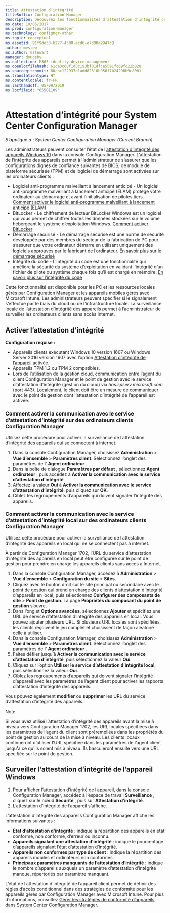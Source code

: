 ```yaml
---
title: Attestation d’intégrité
titleSuffix: Configuration Manager
description: Découvrez les fonctionnalités d’attestation d’intégrité de l’appareil disponibles dans la console Configuration Manager.
ms.date: 10/05/2017
ms.prod: configuration-manager
ms.technology: configmgr-other
ms.topic: conceptual
ms.assetid: 91f9de33-b277-4500-acd6-e7d90a2947c9
author: mestew
ms.author: mstewart
manager: dougeby
ms.collection: M365-identity-device-management
ms.openlocfilehash: 61ca3c68f1d0c193bf81dfce5591fc69fc22b828
ms.sourcegitcommit: 80cbc122937e1add82310b956f7b24296b9c8081
ms.translationtype: HT
ms.contentlocale: fr-FR
ms.lasthandoff: 05/09/2019
ms.locfileid: "65501109"
---
```

# <a name="health-attestation-for-system-center-configuration-manager"></a>Attestation d’intégrité pour System Center Configuration Manager

*S’applique à : System Center Configuration Manager (Current Branch)*

Les administrateurs peuvent consulter l’état de l’[attestation d’intégrité des appareils Windows 10](https://technet.microsoft.com/library/mt592023.aspx) dans la console Configuration Manager.  L’attestation de l’intégrité des appareils permet à l’administrateur de s’assurer que les configurations dignes de confiance suivantes de BIOS, de module de plateforme sécurisée (TPM) et de logiciel de démarrage sont activées sur les ordinateurs clients :  

-   Logiciel anti-programme malveillant à lancement anticipé - Un logiciel anti-programme malveillant à lancement anticipé (ELAM) protège votre ordinateur au démarrage et avant l’initialisation de pilotes tiers. [Comment activer le logiciel anti-programme malveillant à lancement anticipé (ELAM)](https://gallery.technet.microsoft.com/How-to-turn-on-Early-84552ec5)  
-   BitLocker - Le chiffrement de lecteur BitLocker Windows est un logiciel qui vous permet de chiffrer toutes les données stockées sur le volume hébergeant le système d’exploitation Windows.  [Comment activer BitLocker](https://gallery.technet.microsoft.com/How-to-turn-on-BitLocker-34294d3d)  
-   Démarrage sécurisé - Le démarrage sécurisé est une norme de sécurité développée par des membres du secteur de la fabrication de PC pour s’assurer que votre ordinateur démarre en utilisant uniquement des logiciels approuvés par le fabricant de l’ordinateur. [En savoir plus sur le démarrage sécurisé](https://technet.microsoft.com/library/hh824987.aspx)  
-   Intégrité du code - L’intégrité du code est une fonctionnalité qui améliore la sécurité du système d’exploitation en validant l’intégrité d’un fichier de pilote ou système chaque fois qu’il est chargé en mémoire. [En savoir plus sur l’intégrité du code](https://technet.microsoft.com/library/dd348642.aspx)  

Cette fonctionnalité est disponible pour les PC et les ressources locales gérés par Configuration Manager et les appareils mobiles gérés avec Microsoft Intune. Les administrateurs peuvent spécifier si le signalement s’effectue par le biais du cloud ou de l’infrastructure locale. La surveillance locale de l’attestation d’intégrité des appareils permet à l’administrateur de surveiller les ordinateurs clients sans accès Internet.

## <a name="enable-health-attestation"></a>Activer l’attestation d’intégrité

 **Configuration requise :**  

-   Appareils clients exécutant Windows 10 version 1607 ou Windows Server 2016 version 1607 avec l’option [Attestation d’intégrité de l’appareil](https://technet.microsoft.com/windows-server-docs/security/device-health-attestation) activée.
-   Appareils TPM 1.2 ou TPM 2 compatibles.
-   Lors de l’utilisation de la gestion cloud, communication entre l’agent du client Configuration Manager et le point de gestion avec le service d’attestation d’intégrité (gestion du cloud) via *has.spserv.microsoft.com* (port 443). Localement, le client doit être en mesure de communiquer avec le point de gestion dont l’attestation d’intégrité de l’appareil est activée.

### <a name="how-to-enable-health-attestation-service-communication-on-configuration-manager-client-computers"></a>Comment activer la communication avec le service d’attestation d’intégrité sur des ordinateurs clients Configuration Manager

Utilisez cette procédure pour activer la surveillance de l’attestation d’intégrité des appareils qui se connectent à internet.

1.  Dans la console Configuration Manager, choisissez **Administration** > **Vue d’ensemble** > **Paramètres client**.  Sélectionnez l’onglet des paramètres de l’ **Agent ordinateur** .  
2.  Dans la boîte de dialogue **Paramètres par défaut** , sélectionnez **Agent ordinateur** , puis accédez à **Activer la communication avec le service d’attestation d’intégrité**.  
3.  Affectez la valeur **Oui** à **Activer la communication avec le service d’attestation d’intégrité**, puis cliquez sur **OK**.  
4. Ciblez les regroupements d’appareils qui doivent signaler l’intégrité des appareils.

### <a name="how-to-enable-on-premises-health-attestation-service-communication-on-configuration-manager-client-computers"></a>Comment activer la communication avec le service d’attestation d’intégrité local sur des ordinateurs clients Configuration Manager
Utilisez cette procédure pour activer la surveillance de l’attestation d’intégrité des appareils en local qui ne se connectent pas à internet.

À partir de Configuration Manager 1702, l’URL du service d’attestation d’intégrité des appareils en local peut être configurée sur le point de gestion pour prendre en charge les appareils clients sans accès à Internet.

1. Dans la console Configuration Manager, accédez à **Administration** > **Vue d’ensemble** > **Configuration du site** > **Sites**.
2. Cliquez avec le bouton droit sur le site principal ou secondaire avec le point de gestion qui prend en charge des clients d’attestation d’intégrité d’appareils en local, puis sélectionnez **Configurer des composants de site** > **Point de gestion**. La page **Propriétés du composant du point de gestion** s’ouvre.
3. Dans l’onglet **Options avancées**, sélectionnez **Ajouter** et spécifiez une URL de service d’attestation d’intégrité des appareils en local. Vous pouvez ajouter plusieurs URL. Si plusieurs URL locales sont spécifiées, les clients reçoivent le jeu complet et choisissent de façon aléatoire celle à utiliser.
4.  Dans la console Configuration Manager, choisissez **Administration** > **Vue d’ensemble** > **Paramètres client**.  Sélectionnez l’onglet des paramètres de l’ **Agent ordinateur** .  
5.  Faites défiler jusqu’à **Activer la communication avec le service d’attestation d’intégrité**, puis sélectionnez la valeur **Oui**.
7.  Cliquez sur l’option **Utiliser le service d’attestation d’intégrité local**, puis sélectionnez la valeur **Oui**.
8. Ciblez les regroupements d’appareils qui doivent signaler l’intégrité d’appareil avec les paramètres de l’agent client pour activer les rapports d’attestation d’intégrité des appareils.

Vous pouvez également **modifier** ou **supprimer** les URL du service d’attestation d’intégrité des appareils.

> [!NOTE]
> Si vous avez utilisé l’attestation d’intégrité des appareils avant la mise à niveau vers Configuration Manager 1702, les URL locales spécifiées dans les paramètres de l’agent du client sont prérempliées dans les propriétés du point de gestion au cours de la mise à niveau. Les clients locaux continueront d’utiliser l’URL spécifiée dans les paramètres de l’agent client jusqu'à ce qu’ils soient mis à niveau. Ils basculeront ensuite vers une URL spécifiée sur le point de gestion.

## <a name="monitor-device-health-attestation"></a>Surveiller l’attestation d’intégrité de l’appareil Windows

1.  Pour afficher l’attestation d’intégrité de l’appareil, dans la console Configuration Manager, accédez à l’espace de travail **Surveillance** , cliquez sur le nœud **Sécurité** , puis sur **Attestation d’intégrité**.  
2.  L’attestation d’intégrité de l’appareil s’affiche.  

L’attestation d’intégrité des appareils Configuration Manager affiche les informations suivantes :  

-   **État d’attestation d’intégrité** : indique la répartition des appareils en état conforme, non conforme, d’erreur ou inconnu.  
-   **Appareils signalant une attestation d’intégrité** : indique le pourcentage d’appareils signalant l’état d’attestation d’intégrité.  
-   **Appareils non conformes par type de client** : indique la répartition des appareils mobiles et ordinateurs non conformes.  
-   **Principaux paramètres manquants de l’attestation d’intégrité** : indique le nombre d’appareils auxquels un paramètre d’attestation d’intégrité manque, répertoriés par paramètre manquant.

L’état de l’attestation d’intégrité de l’appareil client permet de définir des règles d’accès conditionnel dans des stratégies de conformité pour les appareils gérés par Configuration Manager avec Microsoft Intune. Pour plus d’informations, consultez [Gérer les stratégies de conformité d’appareils dans System Center Configuration Manager](/sccm/protect/deploy-use/device-compliance-policies).  

